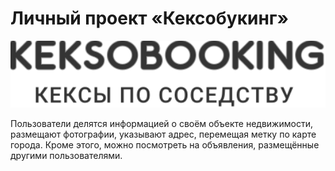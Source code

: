 # Личный проект «Кексобукинг»

<img width="650" alt="" src="/img/keksobooking.svg">

Пользователи делятся информацией о своём объекте недвижимости, размещают фотографии, указывают адрес, перемещая метку по карте города. Кроме этого, можно посмотреть на объявления, размещённые другими пользователями.
